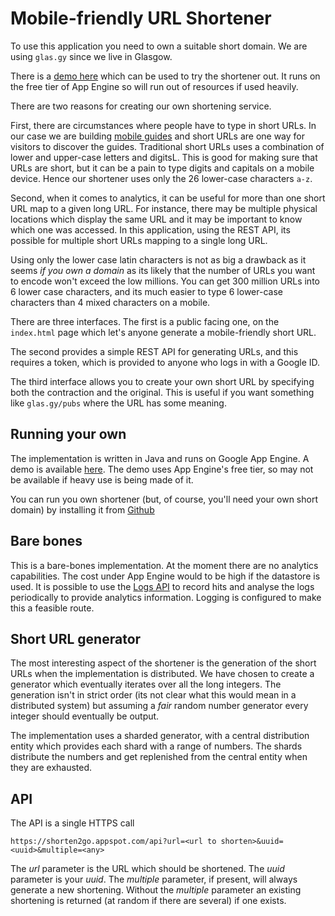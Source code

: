 # Mobile-friendly URL Shortener

To use this application you need to own a suitable short domain.  We
are using `glas.gy` since we live in Glasgow.

There is a [demo here][5] which can be used to try the shortener
out. It runs on the free tier of App Engine so will run out of
resources if used heavily.

There are two reasons for creating our own shortening service.

First, there are circumstances where people have to type in short
URLs. In our case we are building [mobile guides][1] and short URLs
are one way for visitors to discover the guides.  Traditional short
URLs uses a combination of lower and upper-case letters and digitsL.
This is good for making sure that URLs are short, but it can be a pain
to type digits and capitals on a mobile device.  Hence our shortener
uses only the 26 lower-case characters `a-z`.

Second, when it comes to analytics, it can be useful for more than one
short URL map to a given long URL.  For instance, there may be
multiple physical locations which display the same URL and it may be
important to know which one was accessed. In this application, using
the REST API, its possible for multiple short URLs mapping to a single
long URL.

Using only the lower case latin characters is not as big a drawback as
it seems _if you own a domain_ as its likely that the number of URLs
you want to encode won't exceed the low millions.  You can get 300
million URLs into 6 lower case characters, and its much easier to type
6 lower-case characters than 4 mixed characters on a mobile.

There are three interfaces.  The first is a public facing one, on the
`index.html` page which let's anyone generate a mobile-friendly short
URL.

The second provides a simple REST API for generating URLs, and this
requires a token, which is provided to anyone who logs in with a
Google ID.

The third interface allows you to create your own short URL by
specifying both the contraction and the original.  This is useful if
you want something like `glas.gy/pubs` where the URL has some meaning.

## Running your own

The implementation is written in Java and runs on Google App Engine.
A demo is available [here][2]. The demo uses App Engine's free tier,
so may not be available if heavy use is being made of it.

You can run you own shortener (but, of course, you'll need your own
short domain) by installing it from [Github][3]

## Bare bones

This is a bare-bones implementation. At the moment there are no
analytics capabilities.  The cost under App Engine would to be
high if the datastore is used. It is possible to use the
[Logs API][4] to record hits and analyse the logs periodically to
provide analytics information.  Logging is configured to make this a
feasible route.

## Short URL generator

The most interesting aspect of the shortener is the generation of the
short URLs when the implementation is distributed.  We have chosen to
create a generator which eventually iterates over all the long
integers.  The generation isn't in strict order (its not clear what
this would mean in a distributed system) but assuming a _fair_ random
number generator every integer should eventually be output.

The implementation uses a sharded generator, with a central
distribution entity which provides each shard with a range of
numbers.  The shards distribute the numbers and get replenished from
the central entity when they are exhausted.

## API

The API is a single HTTPS call

    https://shorten2go.appspot.com/api?url=<url to shorten>&uuid=<uuid>&multiple=<any>

The _url_ parameter is the URL which should be shortened. The _uuid_
parameter is your _uuid_. The _multiple_ parameter, if present, will
always generate a new shortening. Without the _multiple_ parameter an
existing shortening is returned (at random if there are several) if
one exists.

[1]: http://www.cilogi.com
[2]: http://shorten2go.appspot.com
[3]: http://github.com/cilogi/shorten2go
[4]: https://cloud.google.com/appengine/docs/java/logs/
[5]: https://shorten2go.appspot.com
